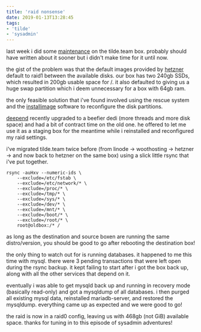 ```yaml
---
title: 'raid nonsense'
date: 2019-01-13T13:28:45
tags:
- 'tilde'
- 'sysadmin'
---
```


last week i did some
[maintenance](https://tilde.team/news/025_raid_reboot) on the
tilde.team box. probably should have written about it sooner but i
didn't make time for it until now.

<!-- more -->

the gist of the problem was that the default images provided by
[hetzner](https://hetzner.com) default to raid1 between the available
disks. our box has two 240gb SSDs, which resulted in 200gb usable space
for /. it also defaulted to giving us a huge swap partition which i deem
unnecessary for a box with 64gb ram.

the only feasible solution that i've found involved using the rescue
system and the
[installimage](https://wiki.hetzner.de/index.php/Installimage/en)
software to reconfigure the disk partitions.

[deepend](https://yourtilde.com/~deepend/) recently upgraded to a
beefier dedi (more threads and more disk space) and had a bit of
contract time on the old one. he offered to let me use it as a staging
box for the meantime while i reinstalled and reconfigured my raid
settings.

i've migrated tilde.team twice before (from linode -&gt; woothosting
-&gt; hetzner -&gt; and now back to hetzner on the same box) using a
slick little rsync that i've put together.

```
rsync -auHxv --numeric-ids \
    --exclude=/etc/fstab \
    --exclude=/etc/network/* \
    --exclude=/proc/* \
    --exclude=/tmp/* \
    --exclude=/sys/* \
    --exclude=/dev/* \
    --exclude=/mnt/* \
    --exclude=/boot/* \
    --exclude=/root/* \
    root@oldbox:/* /
```

as long as the destination and source boxen are running the same
distro/version, you should be good to go after rebooting the destination
box!

the only thing to watch out for is running databases. it happened to me
this time with mysql. there were 3 pending transactions that were left
open during the rsync backup. it kept failing to start after i got the
box back up, along with all the other services that depend on it.

eventually i was able to get mysqld back up and running in recovery mode
(basically read-only) and got a mysqldump of all databases. i then
purged all existing mysql data, reinstalled mariadb-server, and restored
the mysqldump. everything came up as expected and we were good to go!

the raid is now in a raid0 config, leaving us with 468gb (not GiB)
available space. thanks for tuning in to this episode of sysadmin
adventures!

